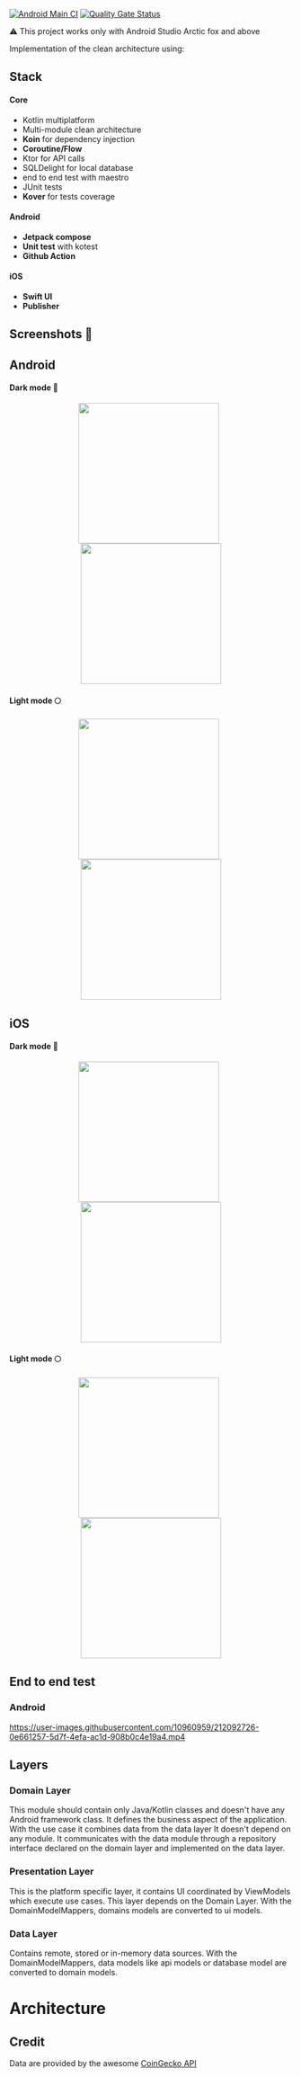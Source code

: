 [![Android Main CI](https://github.com/OHoussein/android-ios-kmm-crypto-app/workflows/Android%20Main%20CI/badge.svg)](https://github.com/OHoussein/android-ios-kmm-crypto-app/actions/workflows/main_ci.yml)
[![Quality Gate Status](https://sonarcloud.io/api/project_badges/measure?project=OHoussein_android-ios-kmm-crypto-app&metric=alert_status)](https://sonarcloud.io/dashboard?id=OHoussein_android-ios-kmm-crypto-app)

⚠️ This project works only with Android Studio Arctic fox and above

Implementation of the clean architecture using:

## Stack
#### Core
* Kotlin multiplatform
* Multi-module clean architecture
* **Koin** for dependency injection
* **Coroutine/Flow**
* Ktor for API calls
* SQLDelight for local database
* end to end test with maestro
* JUnit tests
* **Kover** for tests coverage 
#### Android
* **Jetpack compose**
* **Unit test** with kotest
* **Github Action**
#### iOS
* **Swift UI**
* **Publisher**

## Screenshots 📸
## Android
#### Dark mode 🌚

<div  align="center">
<img width="250px" src="https://github.com/OHoussein/android-ios-kmm-crypto-app/blob/main/design/android_crypto_list_dark.png" align="center" />
&nbsp;
<img width="250px" src="https://github.com/OHoussein/android-ios-kmm-crypto-app/blob/main/design/android_crypto_details_dark.png" align="center" />
</div>

#### Light mode 🌕

<div  align="center">
<img width="250px" src="https://github.com/OHoussein/android-ios-kmm-crypto-app/blob/main/design/android_crypto_list_light.png" align="center" />
&nbsp;
<img width="250px" src="https://github.com/OHoussein/android-ios-kmm-crypto-app/blob/main/design/android_crypto_details_light.png"  align="center" />
</div>

## iOS
#### Dark mode 🌚

<div  align="center">
<img width="250px" src="https://github.com/OHoussein/android-ios-kmm-crypto-app/blob/main/design/ios_crypto_list_dark.png" align="center" />
&nbsp;
<img width="250px" src="https://github.com/OHoussein/android-ios-kmm-crypto-app/blob/main/design/ios_crypto_details_dark.png" align="center" />
</div>

#### Light mode 🌕

<div  align="center">
<img width="250px" src="https://github.com/OHoussein/android-ios-kmm-crypto-app/blob/main/design/ios_crypto_list_light.png" align="center" />
&nbsp;
<img width="250px" src="https://github.com/OHoussein/android-ios-kmm-crypto-app/blob/main/design/ios_crypto_details_light.png"  align="center" />
</div>

## End to end test
### Android
https://user-images.githubusercontent.com/10960959/212092726-0e661257-5d7f-4efa-ac1d-908b0c4e19a4.mp4



## Layers

### Domain Layer

This module should contain only Java/Kotlin classes and doesn't have any Android framework class. It
defines the business aspect of the application. With the use case it combines data from the data
layer It doesn't depend on any module. It communicates with the data module through a repository
interface declared on the domain layer and implemented on the data layer.

### Presentation Layer

This is the platform specific layer, it contains UI coordinated by ViewModels which execute use
cases. This layer depends on the Domain Layer. With the DomainModelMappers, domains models are
converted to ui models.

### Data Layer

Contains remote, stored or in-memory data sources. With the DomainModelMappers, data models like api
models or database model are converted to domain models.

# Architecture

## Credit

Data are provided by the awesome [CoinGecko API](https://www.coingecko.com/en/api)
